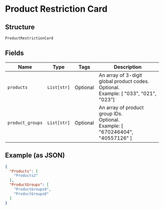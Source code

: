 
# Product Restriction Card

## Structure

`ProductRestrictionCard`

## Fields

| Name | Type | Tags | Description |
|  --- | --- | --- | --- |
| `products` | `List[str]` | Optional | An array of 3-digit global product codes.<br>Optional.<br>Example: [ "033", "021", "023”] |
| `product_groups` | `List[str]` | Optional | An array of product group IDs.<br>Optional.<br>Example: [ "670246404", "40557126" ] |

## Example (as JSON)

```json
{
  "Products": [
    "Products2"
  ],
  "ProductGroups": [
    "ProductGroups9",
    "ProductGroups0"
  ]
}
```

